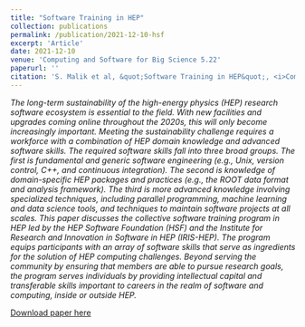```yaml
---
title: "Software Training in HEP"
collection: publications
permalink: /publication/2021-12-10-hsf
excerpt: 'Article'
date: 2021-12-10
venue: 'Computing and Software for Big Science 5.22'
paperurl: ''
citation: 'S. Malik et al, &quot;Software Training in HEP&quot;, <i>Computing and Software for Big Science</i> 5.22, (2021).'
---
```

*The long-term sustainability of the high-energy physics (HEP) research software ecosystem is essential to the field. With new facilities and upgrades coming online throughout the 2020s, this will only become increasingly important. Meeting the sustainability challenge requires a workforce with a combination of HEP domain knowledge and advanced software skills. The required software skills fall into three broad groups. The first is fundamental and generic software engineering (e.g., Unix, version control, C++, and continuous integration). The second is knowledge of domain-specific HEP packages and practices (e.g., the ROOT data format and analysis framework). The third is more advanced knowledge involving specialized techniques, including parallel programming, machine learning and data science tools, and techniques to maintain software projects at all scales. This paper discusses the collective software training program in HEP led by the HEP Software Foundation (HSF) and the Institute for Research and Innovation in Software in HEP (IRIS-HEP). The program equips participants with an array of software skills that serve as ingredients for the solution of HEP computing challenges. Beyond serving the community by ensuring that members are able to pursue research goals, the program serves individuals by providing intellectual capital and transferable skills important to careers in the realm of software and computing, inside or outside HEP.*

[Download paper here](http://JustWhit3.github.io/files/hsf.pdf)